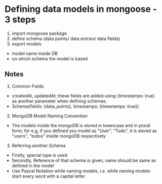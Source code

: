 # Defining data models in mongoose - 3 steps

1. import mongoose package
2. define schema (data points/ data entries/ data fields)
3. export models

- model name inside DB
- on which schema the model is based

## Notes

1. Common Fields

- createdAt, updatedAt; these fields are added using {timestamps: true} as another parameter when defining schemas.
- Schema(fields: {data_points}, timestamps: {timestamps: true})

2. MongoDB Model Naming Convention

- The models inside the mongoDB is stored in lowercase and in plural form; for e.g, if you defined you model as "User", "Todo", it is stored as "users", "todos" inside mongoDB respectively

3. Referring another Schema

- Firstly, special type is used
- Secondly, Reference of that schema is given, name should be same as defined in the model
- Use Pascal Notation while naming models, i.e. while naming models start every word with a capital letter
